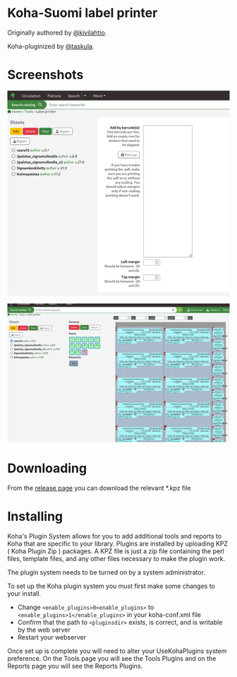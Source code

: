 # Koha-Suomi label printer

Originally authored by [@kivilahtio](https://github.com/kivilahtio).

Koha-pluginized by [@taskula](https://github.com/taskula).

# Screenshots

![Label Printer](assets/img/label-1.png)

![Label Printer editor](assets/img/label-2.png)

# Downloading

From the [release page](https://github.com/Hypernova-oy/koha-plugin-label-printer/releases) you can download the relevant *.kpz file

# Installing

Koha's Plugin System allows for you to add additional tools and reports to Koha that are specific to your library. Plugins are installed by uploading KPZ ( Koha Plugin Zip ) packages. A KPZ file is just a zip file containing the perl files, template files, and any other files necessary to make the plugin work.

The plugin system needs to be turned on by a system administrator.

To set up the Koha plugin system you must first make some changes to your install.

* Change `<enable_plugins>0<enable_plugins>` to `<enable_plugins>1</enable_plugins>` in your koha-conf.xml file
* Confirm that the path to `<pluginsdir>` exists, is correct, and is writable by the web server
* Restart your webserver

Once set up is complete you will need to alter your UseKohaPlugins system preference. On the Tools page you will see the Tools Plugins and on the Reports page you will see the Reports Plugins.
